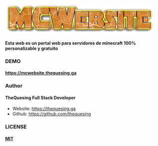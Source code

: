 <img src="MCWebsite.png">

#### Esta web es un portal web para servidores de minecraft 100% personalizable y gratuito


### DEMO

#### https://mcwebsite.thequesing.ga

### Author

####  TheQuesing Full Stack Developer
- Website: https://thequesing.ga
- Github: https://github.com/thequesing

### LICENSE

#### [MIT](/LICENSE)
